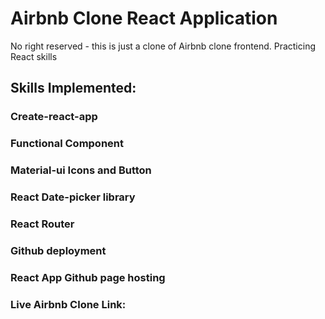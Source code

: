 # Airbnb Clone React Application

No right reserved - this is just a clone of Airbnb clone frontend. Practicing React skills

## Skills Implemented:

### Create-react-app
### Functional Component
### Material-ui Icons and Button
### React Date-picker library
### React Router
### Github deployment
### React App Github page hosting

### Live Airbnb Clone Link:
